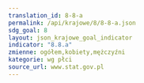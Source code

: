 ```yaml
---
translation_id: 8-8-a
permalink: /api/krajowe/8/8-8-a.json
sdg_goal: 8
layout: json_krajowe_goal_indicator
indicator: "8.8.a"
zmienne: ogółem,kobiety,mężczyźni
kategorie: wg płci
source_url: www.stat.gov.pl
---
```

